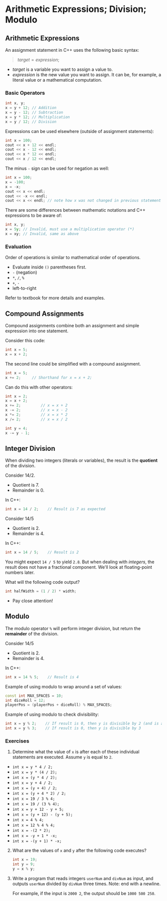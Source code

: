 # Arithmetic Expressions; Division; Modulo

## Arithmetic Expressions

An assignment statement in C++ uses the following basic syntax:

> $target = expression;$

- $target$ is a variable you want to assign a value to.
- $expression$ is the new value you want to assign. It can be, for example, a literal value or a mathematical computation.

### Basic Operators

```cpp
int x, y;
x = y + 12; // Addition
x = y - 12; // Subtraction
x = y * 12; // Multiplication
x = y / 12; // Division
```

Expressions can be used elsewhere (outside of assignment statements):

```cpp
int x = 100;
cout << x + 12 << endl;
cout << x - 12 << endl;
cout << x * 12 << endl;
cout << x / 12 << endl;
```

The minus `-` sign can be used for negation as well:

```cpp
int x = 100;
x = -100;
x = -x;
cout << x << endl;
cout << -x << endl;
cout << x << endl; // note how x was not changed in previous statement
```

There are some differences between mathematic notations and C++ expressions to be aware of:

```cpp
int x, y;
x = 5y; // Invalid, must use a multiplication operator (*)
x = xy; // Invalid, same as above
```

### Evaluation

Order of operations is similar to mathematical order of operations.

- Evaluate inside `()` parentheses first.
- `-` (negation)
- `*`, `/`, `%`
- `+`, `-`
- left-to-right

Refer to textbook for more details and examples.

## Compound Assignments

Compound assignments combine both an assignment and simple expression into one statement.

Consider this code:

```cpp
int x = 5;
x = x + 2;
```

The second line could be simplified with a compound assignment.

```cpp
int x = 5;
x += 2;     // Shorthand for x = x + 2;
```

Can do this with other operators:

```cpp
int x = 2;
x = x + 2;
x += 2;         // x = x + 2
x -= 2;         // x = x - 2
x *= 2;         // x = x * 2
x /= 2;         // x = x / 2

int y = 4;
x -= y - 1;
```

## Integer Division

When dividing two integers (literals or variables), the result is the **quotient** of the division.

Consider $14 / 2$.

- Quotient is 7.
- Remainder is 0.

In C++:

```cpp
int x = 14 / 2;    // Result is 7 as expected
```

Consider $14 / 5$

- Quotient is 2.
- Remainder is 4.

In C++:

```cpp
int x = 14 / 5;    // Result is 2
```

You might expect `14 / 5` to yield `2.8`. But when dealing with _integers_, the result does not have a fractional component. We'll look at floating-point numbers later.

What will the following code output?

```cpp
int halfWidth = (1 / 2) * width;
```

- Pay close attention!

## Modulo

The modulo operator `%` will perform integer division, but return the **remainder** of the division.

Consider $14 / 5$

- Quotient is 2.
- Remainder is 4.

In C++:

```cpp
int x = 14 % 5;    // Result is 4
```

Example of using modulo to wrap around a set of values:

```cpp
const int MAX_SPACES = 10;
int diceRoll = 12;
playerPos = (playerPos + diceRoll) % MAX_SPACES;
```

Example of using modulo to check divisibility:

```cpp
int x = y % 2;    // If result is 0, then y is divisible by 2 (and is an even number)
int x = y % 3;    // If result is 0, then y is divisible by 3
```

### Exercises

1. Determine what the value of `x` is after each of these individual statements are executed. Assume `y` is equal to `2`.

- `int x = y * 4 / 2;`
- `int x = y * (4 / 2);`
- `int x = (y * 4 / 2);`
- `int x = y + 4 / 2;`
- `int x = (y + 4) / 2;`
- `int x = (y + 4 * 2) / 2;`
- `int x = 19 / 3 % 4;`
- `int x = 19 / (3 % 4);`
- `int x = y + 12 - y + 5;`
- `int x = (y + 12) - (y + 5);`
- `int x = 4 % 4;`
- `int x = 12 % 4 % 4;`
- `int x = -(2 * 2);`
- `int x = -y + 1 * -x;`
- `int x = -(y + 1) * -x;`

2. What are the values of `x` and `y` after the following code executes?

   ```cpp
   int x = 19;
   int y = 9;
   y = x % y;
   ```

3. Write a program that reads integers `userNum` and `divNum` as input, and outputs `userNum` divided by `divNum` three times. Note: end with a newline.

   For example, if the input is `2000 2`, the output should be `1000 500 250`.
